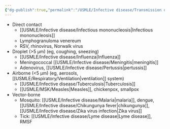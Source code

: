 ```yaml
---
{"dg-publish":true,"permalink":"/USMLE/Infective disease/Transmission of common infections/"}
---
```


- Direct contact
	- [[USMLE/Infective disease/Infectious mononucleosis\|Infectious mononucleosis]]
	- Lymphogranuloma venereum
	- RSV, rhinovirus, Norwalk virus
- Droplet (>5 µm) (eg, coughing, sneezing)
	- [[USMLE/Infective disease/Influenza\|Influenza]]
	- Meningococcal [[USMLE/Infective disease/Meningitis\|meningitis]]
	- Adenovirus, [[USMLE/Infective disease/Pertussis\|pertussis]]
- Airborne (<5 µm) (eg, aerosols, [[USMLE/Respiratory/Ventilation\|ventilation]] system)
	- [[USMLE/Infective disease/Tuberculosis\|Tuberculosis]]
	- [[USMLE/MSK/Measles\|Measles]], chickenpox, smallpox
- Vector-borne
	- Mosquito: [[USMLE/Infective disease/Malaria\|malaria]], dengue, [[USMLE/Infective disease/Chikungunya fever\|chikungunya]], [[USMLE/Infective disease/Zika virus infection\|Zika virus]]
	- Tick: [[USMLE/Infective disease/Lyme disease\|Lyme disease]], RMSF
